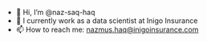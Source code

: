 - 👋 Hi, I’m @naz-saq-haq
- 👀 I currently work as a data scientist at Inigo Insurance
- 📫 How to reach me: nazmus.haq@inigoinsurance.com

<!---
naz-saq-haq/naz-saq-haq is a ✨ special ✨ repository because its `README.md` (this file) appears on your GitHub profile.
You can click the Preview link to take a look at your changes.
--->
